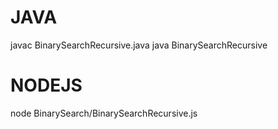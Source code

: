 
# JAVA
javac BinarySearchRecursive.java
java BinarySearchRecursive

# NODEJS
 node BinarySearch/BinarySearchRecursive.js